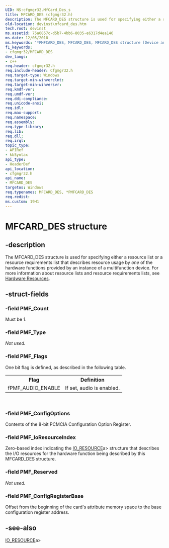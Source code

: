 ```yaml
---
UID: NS:cfgmgr32.MfCard_Des_s
title: MFCARD_DES (cfgmgr32.h)
description: The MFCARD_DES structure is used for specifying either a resource list or a resource requirements list that describes resource usage by one of the hardware functions provided by an instance of a multifunction device.
old-location: devinst\mfcard_des.htm
tech.root: devinst
ms.assetid: 75a6857c-d5b7-4bb6-8035-e6317d4ea146
ms.date: 12/05/2018
ms.keywords: '*PMFCARD_DES, MFCARD_DES, MFCARD_DES structure [Device and Driver Installation], PMFCARD_DES, PMFCARD_DES structure pointer [Device and Driver Installation], cfgmgr32/MFCARD_DES, cfgmgr32/PMFCARD_DES, cfgmgrst_aea737e9-53c7-41dd-b4d3-80f29442358c.xml, devinst.mfcard_des'
f1_keywords:
- cfgmgr32/MFCARD_DES
dev_langs:
- c++
req.header: cfgmgr32.h
req.include-header: Cfgmgr32.h
req.target-type: Windows
req.target-min-winverclnt: 
req.target-min-winversvr: 
req.kmdf-ver: 
req.umdf-ver: 
req.ddi-compliance: 
req.unicode-ansi: 
req.idl: 
req.max-support: 
req.namespace: 
req.assembly: 
req.type-library: 
req.lib: 
req.dll: 
req.irql: 
topic_type:
- APIRef
- kbSyntax
api_type:
- HeaderDef
api_location:
- cfgmgr32.h
api_name:
- MFCARD_DES
targetos: Windows
req.typenames: MFCARD_DES, *PMFCARD_DES
req.redist: 
ms.custom: 19H1
---
```


# MFCARD_DES structure


## -description


The MFCARD_DES structure is used for specifying either a resource list or a resource requirements list that describes resource usage by <i>one</i> of the hardware functions provided by an instance of a multifunction device. For more information about resource lists and resource requirements lists, see <a href="https://docs.microsoft.com/windows-hardware/drivers/kernel/hardware-resources">Hardware Resources</a>.


## -struct-fields




### -field PMF_Count

Must be 1.


### -field PMF_Type

<i>Not used.</i>


### -field PMF_Flags

One bit flag is defined, as described in the following table.

<table>
<tr>
<th>Flag</th>
<th>Definition</th>
</tr>
<tr>
<td>
fPMF_AUDIO_ENABLE

</td>
<td>
If set, audio is enabled.

</td>
</tr>
</table>
 


### -field PMF_ConfigOptions

Contents of the 8-bit PCMCIA Configuration Option Register.


### -field PMF_IoResourceIndex

Zero-based index indicating the [IO_RESOURCE](https://docs.microsoft.com/windows/desktop/api/cfgmgr32/ns-cfgmgr32-io_resource)a> structure that describes the I/O resources for the hardware function being described by this MFCARD_DES structure.


### -field PMF_Reserved

<i>Not used.</i>


### -field PMF_ConfigRegisterBase

Offset from the beginning of the card's attribute memory space to the base configuration register address.


## -see-also




[IO_RESOURCE](https://docs.microsoft.com/windows/desktop/api/cfgmgr32/ns-cfgmgr32-io_resource)a>
 

 

